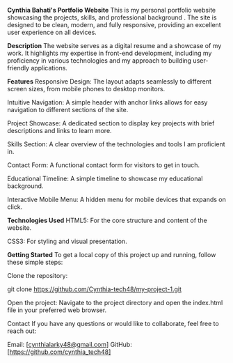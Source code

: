 
**Cynthia Bahati's Portfolio Website**
This is my personal portfolio website showcasing the projects, skills, and professional background . The site is designed to be clean, modern, and fully responsive, providing an excellent user experience on all devices.

**Description**
The website serves as a digital resume and a showcase of my work. It highlights my expertise in front-end development, including my proficiency in various technologies and my approach to building user-friendly applications.

**Features**
Responsive Design: The layout adapts seamlessly to different screen sizes, from mobile phones to desktop monitors.

Intuitive Navigation: A simple header with anchor links allows for easy navigation to different sections of the site.

Project Showcase: A dedicated section to display key projects with brief descriptions and links to learn more.

Skills Section: A clear overview of the technologies and tools I am proficient in.

Contact Form: A functional contact form for visitors to get in touch.

Educational Timeline: A simple timeline to showcase my educational background.

Interactive Mobile Menu: A hidden menu for mobile devices that expands on click.

**Technologies Used**
HTML5: For the core structure and content of the website.

CSS3: For styling and visual presentation.

**Getting Started**
To get a local copy of this project up and running, follow these simple steps:

Clone the repository:

git clone https://github.com/Cynthia-tech48/my-project-1.git

Open the project:
Navigate to the project directory and open the index.html file in your preferred web browser.

Contact
If you have any questions or would like to collaborate, feel free to reach out:

Email: [cynthialarky48@gmail.com]
GitHub: [https://github.com/cynthia_tech48]
